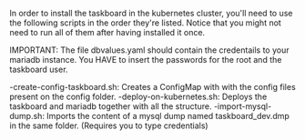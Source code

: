 In order to install the taskboard in the kubernetes cluster, you'll need to use the following scripts in the order they're listed.
Notice that you might not need to run all of them after having installed it once.

IMPORTANT: The file dbvalues.yaml should contain the credentails to your mariadb instance. You HAVE to insert the passwords for the root and the taskboard user.

-create-config-taskboard.sh: Creates a ConfigMap with with the config files present on the config folder.
-deploy-on-kubernetes.sh: Deploys the taskboard and mariadb together with all the structure.
-import-mysql-dump.sh: Imports the content of a mysql dump named taskboard_dev.dmp in the same folder. (Requires you to type credentials)